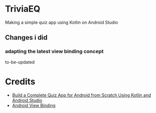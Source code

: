 # TriviaEQ
Making a simple quiz app using Kotlin on Android Studio

## Changes i did
### adapting the latest view binding concept
to-be-updated


# Credits
* [Build a Complete Quiz App for Android from Scratch Using Kotlin and Android Studio](https://www.youtube.com/watch?v=b21fiIyOW4A)
* [Android View Binding](https://developer.android.com/topic/libraries/view-binding)
